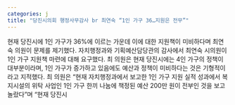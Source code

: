 ```yaml
---
categories: j
title: "당진시의회 행정사무감사 br 최연숙 “1인 가구 36…지원은 전무”"
---
```

현재 당진시에 1인 가구가 36%에 이르는 가운데 이에 대한 지원책이 미비하다며 최연숙 의원이 문제를 제기했다. 자치행정과와 기획예산담당관의 감사에서 최연숙 시의원이 1인 가구 지원책 마련에 대해 요구했다. 최 의원은 현재 당진시에는 4인 가구의 정책이 대부분이라며, 1인 가구가 증가하고 있음에도 예산과 정책이 미비하다는 것은 기형적이라고 지적했다. 최 의원은 “현재 자치행정과에서 보고한 1인 가구 지원 실적 성과에서 복지시설의 위탁 사업인 1인 가구 한끼 나눔에 책정된 예산 200만 원이 전부인 것을 보고 놀랐다”며 “현재 당진시